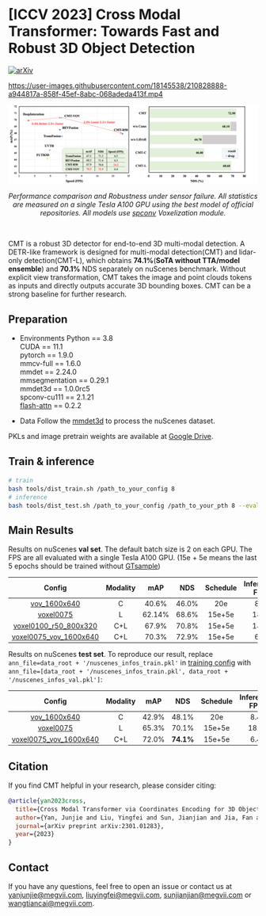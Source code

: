# \[ICCV 2023\] Cross Modal Transformer: Towards Fast and Robust 3D Object Detection

[![arXiv](https://img.shields.io/badge/arXiv-Paper-<COLOR>.svg)](https://arxiv.org/pdf/2301.01283.pdf)

<!-- ## Introduction -->

https://user-images.githubusercontent.com/18145538/210828888-a944817a-858f-45ef-8abc-068adeda413f.mp4

<div align="center">
  <img src="figs/cmt_eva.png" width="900" />

<em> Performance comparison and Robustness under sensor failure. All statistics are measured on a single
Tesla A100 GPU using the best model of official repositories. All models use [spconv](https://github.com/traveller59/spconv) Voxelization module. </em>

</div><br/>

CMT is a robust 3D detector for end-to-end 3D multi-modal detection. A DETR-like framework is designed for multi-modal detection(CMT) and lidar-only detection(CMT-L), which obtains **74.1%**(**SoTA without TTA/model ensemble**) and **70.1%** NDS separately on nuScenes benchmark.
Without explicit view transformation, CMT takes the image and point clouds tokens as inputs and directly outputs accurate 3D bounding boxes. CMT can be a strong baseline for further research.

## Preparation

- Environments
  Python == 3.8 \
  CUDA == 11.1 \
  pytorch == 1.9.0 \
  mmcv-full == 1.6.0 \
  mmdet == 2.24.0 \
  mmsegmentation == 0.29.1 \
  mmdet3d == 1.0.0rc5 \
  spconv-cu111 == 2.1.21 \
  [flash-attn](https://github.com/HazyResearch/flash-attention) == 0.2.2

- Data
  Follow the [mmdet3d](https://github.com/open-mmlab/mmdetection3d/blob/master/docs/en/data_preparation.md) to process the nuScenes dataset.

PKLs and image pretrain weights are available at [Google Drive](https://drive.google.com/drive/folders/1wTdG7oG-l-nMa_400jBwJk4mEQmA_xl3?usp=sharing).

## Train & inference

```bash
# train
bash tools/dist_train.sh /path_to_your_config 8
# inference
bash tools/dist_test.sh /path_to_your_config /path_to_your_pth 8 --eval bbox
```

## Main Results

Results on nuScenes **val set**. The default batch size is 2 on each GPU. The FPS are all evaluated with a single Tesla A100 GPU. (15e + 5e means the last 5 epochs should be trained without [GTsample](https://github.com/junjie18/CMT/blob/master/projects/configs/fusion/cmt_voxel0075_vov_1600x640_cbgs.py#L48-L87))

|                                         Config                                         | Modality |  mAP   |  NDS  | Schedule | Inference FPS |
| :------------------------------------------------------------------------------------: | :------: | :----: | :---: | :------: | :-----------: |
|       [vov_1600x640](./projects/configs/camera/cmt_camera_vov_1600x640_cbgs.py)        |    C     | 40.6%  | 46.0% |   20e    |      8.4      |
|           [voxel0075](./projects/configs/lidar/cmt_lidar_voxel0075_cbgs.py)            |    L     | 62.14% | 68.6% |  15e+5e  |     18.1      |
|  [voxel0100_r50_800x320](./projects/configs/fusion/cmt_voxel0100_r50_800x320_cbgs.py)  |   C+L    | 67.9%  | 70.8% |  15e+5e  |     14.2      |
| [voxel0075_vov_1600x640](./projects/configs/fusion/cmt_voxel0075_vov_1600x640_cbgs.py) |   C+L    | 70.3%  | 72.9% |  15e+5e  |      6.4      |

Results on nuScenes **test set**. To reproduce our result, replace `ann_file=data_root + '/nuscenes_infos_train.pkl'` in [training config](./projects/configs/fusion/cmt_voxel0075_vov_1600x640_cbgs.py) with `ann_file=[data_root + '/nuscenes_infos_train.pkl', data_root + '/nuscenes_infos_val.pkl']`:

|                                         Config                                         | Modality |  mAP  |    NDS    | Schedule | Inference FPS |
| :------------------------------------------------------------------------------------: | :------: | :---: | :-------: | :------: | :-----------: |
|       [vov_1600x640](./projects/configs/camera/cmt_camera_vov_1600x640_cbgs.py)        |    C     | 42.9% |   48.1%   |   20e    |      8.4      |
|           [voxel0075](./projects/configs/lidar/cmt_lidar_voxel0075_cbgs.py)            |    L     | 65.3% |   70.1%   |  15e+5e  |     18.1      |
| [voxel0075_vov_1600x640](./projects/configs/fusion/cmt_voxel0075_vov_1600x640_cbgs.py) |   C+L    | 72.0% | **74.1%** |  15e+5e  |      6.4      |

## Citation

If you find CMT helpful in your research, please consider citing:

```bibtex
@article{yan2023cross,
  title={Cross Modal Transformer via Coordinates Encoding for 3D Object Detection},
  author={Yan, Junjie and Liu, Yingfei and Sun, Jianjian and Jia, Fan and Li, Shuailin and Wang, Tiancai and Zhang, Xiangyu},
  journal={arXiv preprint arXiv:2301.01283},
  year={2023}
}
```

## Contact

If you have any questions, feel free to open an issue or contact us at yanjunjie@megvii.com, liuyingfei@megvii.com, sunjianjian@megvii.com or wangtiancai@megvii.com.
